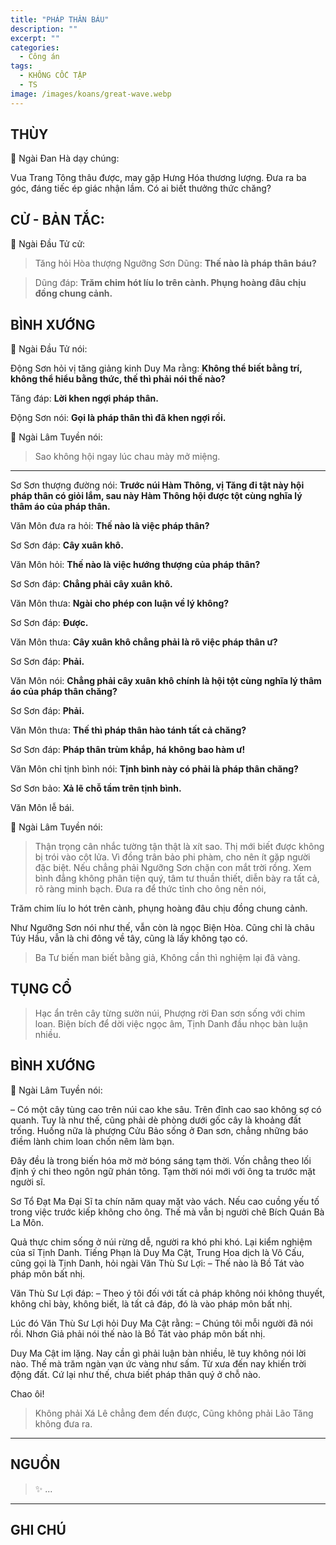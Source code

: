 ```yaml
---
title: "PHÁP THÂN BÁU"
description: ""
excerpt: ""
categories:
  - Công án
tags:
  - KHÔNG CỐC TẬP
  - TS 
image: /images/koans/great-wave.webp
---
```


## THÙY

📢 Ngài Đan Hà dạy chúng:

Vua Trang Tông thâu được, may gặp Hưng Hóa thương lượng. Đưa ra ba góc, đáng tiếc ép giác nhận lầm. Có ai biết thưởng thức chăng?

## CỬ - BẢN TẮC:

📢 Ngài Đầu Tử cử:

> Tăng hỏi Hòa thượng Ngưỡng Sơn Dũng: **Thế nào là pháp thân báu?**

> Dũng đáp: **Trăm chim hót líu lo trên cành. Phụng hoàng đâu chịu đồng chung cảnh.**

## BÌNH XƯỚNG

📢 Ngài Đầu Tử nói:

Động Sơn hỏi vị tăng giảng kinh Duy Ma rằng: **Không thể biết bằng trí, không thể hiểu bằng thức, thế thì phải nói thế nào?**

Tăng đáp: **Lời khen ngợi pháp thân.**

Động Sơn nói: **Gọi là pháp thân thì đã khen ngợi rồi.**

📢 Ngài Lâm Tuyền nói: 

> Sao không hội ngay lúc chau mày mở miệng.

***

Sơ Sơn thượng đường nói: **Trước núi Hàm Thông, vị Tăng đi tật này hội pháp thân có giỏi lắm, sau này Hàm Thông hội được tột cùng nghĩa lý thâm áo của pháp thân.**

Văn Môn đưa ra hỏi: **Thế nào là việc pháp thân?**

Sơ Sơn đáp: **Cây xuân khô.**

Văn Môn hỏi: **Thế nào là việc hướng thượng của pháp thân?**

Sơ Sơn đáp: **Chẳng phải cây xuân khô.**

Văn Môn thưa: **Ngài cho phép con luận về lý không?**

Sơ Sơn đáp: **Được.**

Văn Môn thưa: **Cây xuân khô chẳng phải là rõ việc pháp thân ư?**

Sơ Sơn đáp: **Phải.**

Văn Môn nói: **Chẳng phải cây xuân khô chính là hội tột cùng nghĩa lý thâm áo của pháp thân chăng?**

Sơ Sơn đáp: **Phải.**

Văn Môn thưa: **Thế thì pháp thân hào tánh tất cả chăng?**

Sơ Sơn đáp: **Pháp thân trùm khắp, há không bao hàm ư!**

Văn Môn chỉ tịnh bình nói: **Tịnh bình này có phải là pháp thân chăng?**

Sơ Sơn bảo: **Xả lẽ chỗ tầm trên tịnh bình.**

Văn Môn lễ bái.

📢 Ngài Lâm Tuyền nói: 

> Thận trọng cân nhắc tường tận thật là xít sao. Thị mới biết được không bị trói vào cột lửa. 
> Vì đồng trân bảo phi phàm, cho nên ít gặp người đặc biệt. Nếu chẳng phải Ngưỡng Sơn chặn con mắt trời rồng. 
> Xem bình đẳng không phân tiện quý, tâm tư thuần thiết, diễn bày ra tất cả, rõ ràng minh bạch. 
> Đưa ra để thức tỉnh cho ông nên nói,

Trăm chim líu lo hót trên cành, phụng hoàng đâu chịu đồng chung cảnh.

Như Ngưỡng Sơn nói như thế, vẫn còn là ngọc Biện Hòa. Cũng chỉ là châu Túy Hầu, vẫn là chi đông về tây, cũng là lấy không tạo có.

> Ba Tư biến man biết bằng giả,
> Không cần thì nghiệm lại đã vàng.


## TỤNG CỔ

> Hạc ẩn trên cây từng sườn núi,
Phượng rời Đan sơn sống với chim loan.
Biện bích để dời việc ngọc âm,
Tịnh Danh đầu nhọc bàn luận nhiều.

## BÌNH XƯỚNG

📢 Ngài Lâm Tuyền nói:

– Có một cây tùng cao trên núi cao khe sâu. Trên đỉnh cao sao không sợ có quanh. Tuy là như thế, cũng phải dè phòng dưới gốc cây là khoảng đất trống. Huống nữa là phượng Cửu Bảo sống ở Đan sơn, chẳng những báo điềm lành chim loan chốn nêm làm bạn.

Đây đều là trong biến hóa mờ mờ bóng sáng tạm thời. Vốn chẳng theo lối định ý chi theo ngôn ngữ phán tông. Tạm thời nói mới với ông ta trước mặt người sĩ.

Sơ Tổ Đạt Ma Đại Sĩ ta chín năm quay mặt vào vách. Nếu cao cuồng yếu tố trong việc trước kiếp không cho ông. Thế mà vẫn bị người chê Bích Quán Bà La Môn.

Quả thực chim sống ở núi rừng dễ, người ra khó phi khó. Lại kiểm nghiệm của sĩ Tịnh Danh. Tiếng Phạn là Duy Ma Cật, Trung Hoa dịch là Vô Cấu, cũng gọi là Tịnh Danh, hỏi ngài Văn Thù Sư Lợi:
– Thế nào là Bồ Tát vào pháp môn bất nhị.

Văn Thù Sư Lợi đáp:
– Theo ý tôi đối với tất cả pháp không nói không thuyết, không chỉ bày, không biết, là tất cả đáp, đó là vào pháp môn bất nhị.

Lúc đó Văn Thù Sư Lợi hỏi Duy Ma Cật rằng:
– Chúng tôi mỗi người đã nói rồi. Nhơn Giả phải nói thế nào là Bồ Tát vào pháp môn bất nhị.

Duy Ma Cật im lặng. Nay cần gì phải luận bàn nhiều, lẽ tuy không nói lời nào. Thế mà trăm ngàn vạn ức vàng như sấm. Từ xưa đến nay khiến trời động đất. Cứ lại như thế, chưa biết pháp thân quý ở chỗ nào.

Chao ôi!

> Không phải Xá Lê chẳng đem đến được,
> Cũng không phải Lão Tăng không đưa ra.

<hr class="blog-rule" />

## NGUỒN

> ✨ ...

<hr class="blog-rule" />

## GHI CHÚ

[^1]: ⭐️ <a href="/masters/Shaoshan-Huanpu" target="_blank">🔗 TS </a>
